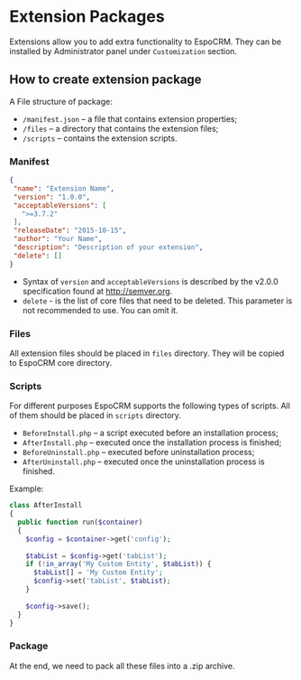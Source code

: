 # Extension Packages

Extensions allow you to add extra functionality to EspoCRM. They can be installed by Administrator panel under `Customization` section.

## How to create extension package

A File structure of package:

* `/manifest.json` – a file that contains extension properties;
* `/files` – a directory that contains the extension files;
* `/scripts` – contains the extension scripts.

### Manifest
```json
{
 "name": "Extension Name",
 "version": "1.0.0",
 "acceptableVersions": [
   ">=3.7.2"
 ],
 "releaseDate": "2015-10-15",
 "author": "Your Name",
 "description": "Description of your extension",
 "delete": []
}
```

* Syntax of `version` and `acceptableVersions` is described by the v2.0.0 specification found at http://semver.org.
* `delete` - is the list of core files that need to be deleted. This parameter is not recommended to use. You can omit it.

### Files

All extension files should be placed in `files` directory. They will be copied to EspoCRM core directory.

### Scripts

For different purposes EspoCRM supports the following types of scripts. All of them should be  placed in `scripts` directory.

* `BeforeInstall.php` – a script executed before an installation process;
* `AfterInstall.php` – executed once the installation process is finished;
* `BeforeUninstall.php` – executed before uninstallation process;
* `AfterUninstall.php` – executed once the uninstallation process is finished.

Example:

```php
class AfterInstall
{
  public function run($container)
  {
    $config = $container->get('config');
 
    $tabList = $config->get('tabList');
    if (!in_array('My Custom Entity', $tabList)) {
      $tabList[] = 'My Custom Entity';
      $config->set('tabList', $tabList);
    }
 
    $config->save();
  }
}
```

### Package

At the end, we need to pack all these files into a .zip archive.
